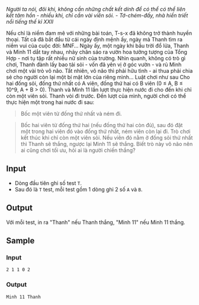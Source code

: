 *Người ta nói, đôi khi, không cần những chất kết dính để có thể có thể liên kết tâm hồn - nhiều khi, chỉ cần vài viên sỏi. - Tớ-chém-đấy, nhà hiền triết nổi tiếng thế kỉ XXII*

Nếu chỉ là niềm đam mê với những bài toán, T-s-x đã không trở thành huyền thoại. Tất cả đã bắt đầu từ cái ngày định mệnh ấy, ngày mà Thanh tìm ra niềm vui của cuộc đời: MNF… Ngày ấy, một ngày khi bầu trời đổ lửa, Thanh và Minh 11 dắt tay nhau, nhảy chân sáo ra vườn hoa tưởng tượng của Tổng Hợp - nơi tụ tập rất nhiều nữ sinh của trường. Nhìn quanh, không có trò gì chơi, Thanh đành lấy bao tải sỏi - vốn đã yên vị ở góc vườn - và rủ Minh chơi một vài trò vô não. Tất nhiên, vô não thì phải hữu tình - ai thua phải chia sẻ cho người còn lại một bí mật lớn của riêng mình... Luật chơi như sau Cho hai đống sỏi, đống thứ nhất có A viên, đống thứ hai có B viên (0 ≤ A, B ≤ 10^9, A + B > 0). Thanh và Minh 11 lần lượt thực hiện nước đi cho đến khi chỉ còn một viên sỏi. Thanh vòi  đi trước. Đến lượt của mình, người chơi có thể thực hiện một trong hai nước đi sau:

 > Bốc một viên từ đống thứ nhất và ném đi.

 > Bốc hai viên từ đống thứ hai (nếu đống thứ hai còn đủ), sau đó đặt một trong hai viên đó vào đống thứ nhất, ném viên còn lại đi. Trò chơi kết thúc khi chỉ còn một viên sỏi. Nếu viên đó nằm ở đống sỏi thứ nhất thì Thanh sẽ thắng, ngược lại Minh 11 sẽ thắng. Biết trò này vô não nên ai cũng chơi tối ưu, hỏi ai là người chiến thắng?

## Input

- Dòng đầu tiên ghi số test `T`. 
- Sau đó là `T` test, mỗi test gồm 1 dòng ghi 2 số `A` và `B`.

## Output

Với mỗi test, in ra "Thanh" nếu Thanh thắng, "Minh 11" nếu Minh 11 thắng.

## Sample

### Input
```
2 1 1 0 2
``` 

### Output
```
Minh 11 Thanh
```
